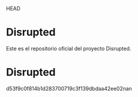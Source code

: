  HEAD
# Disrupted  
Este es el repositorio oficial del proyecto Disrupted.

# Disrupted
d53f9c0f814b1d283700719c3f139dbdaa42ee02nan